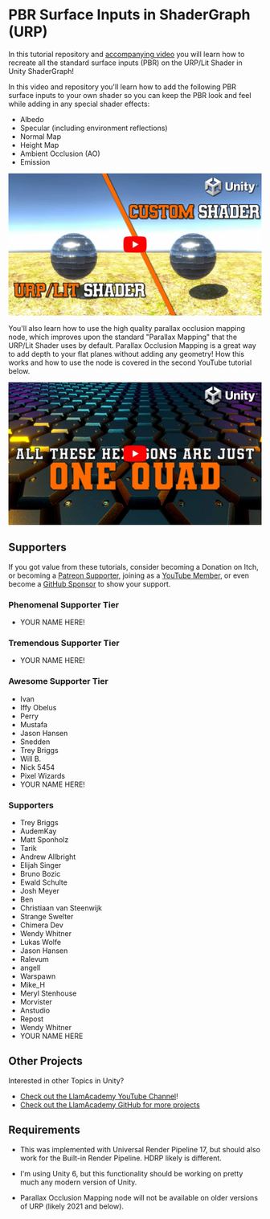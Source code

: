 ﻿# PBR Surface Inputs in ShaderGraph (URP)

In this tutorial repository and [accompanying video](https://youtu.be/ObpmdNTgVps) you will learn how to recreate all the standard surface inputs (PBR) on the URP/Lit Shader in Unity ShaderGraph! 

In this video and repository you'll learn how to add the following PBR surface inputs to your own shader so you can keep the PBR look and feel while adding in any special shader effects:

* Albedo
* Specular (including environment reflections)
* Normal Map
* Height Map
* Ambient Occlusion (AO)
* Emission

[![Youtube Tutorial](./Video%20Screenshot.jpg)](https://youtu.be/ObpmdNTgVps)

You'll also learn how to use the high quality parallax occlusion mapping node, which improves upon the standard "Parallax Mapping" that the URP/Lit Shader uses by default.
Parallax Occlusion Mapping is a great way to add depth to your flat planes without adding any geometry!
How this works and how to use the node is covered in the second YouTube tutorial below.

[![Youtube Tutorial](./Video%20Screenshot%202.jpg)](https://youtu.be/8tfqQ829bIQ)

## Supporters
If you got value from these tutorials, consider becoming a Donation on Itch, or becoming a [Patreon Supporter](https://patreon.com/llamacademy), joining as a [YouTube Member](https://www.youtube.com/channel/UCnWm6pMD38R1E2vCAByGb6w/join), or even become a [GitHub Sponsor](https://github.com/sponsors/llamacademy) to show your support.

### Phenomenal Supporter Tier
* YOUR NAME HERE!

### Tremendous Supporter Tier
* YOUR NAME HERE!

### Awesome Supporter Tier
* Ivan
* Iffy Obelus
* Perry
* Mustafa
* Jason Hansen
* Snedden
* Trey Briggs
* Will B.
* Nick 5454
* Pixel Wizards
* YOUR NAME HERE!

### Supporters
* Trey Briggs
* AudemKay
* Matt Sponholz
* Tarik
* Andrew Allbright
* Elijah Singer
* Bruno Bozic
* Ewald Schulte
* Josh Meyer
* Ben
* Christiaan van Steenwijk
* Strange Swelter
* Chimera Dev
* Wendy Whitner
* Lukas Wolfe
* Jason Hansen
* Ralevum
* angell
* Warspawn
* Mike_H
* Meryl Stenhouse
* Morvister
* Anstudio
* Repost
* Wendy Whitner
* YOUR NAME HERE

## Other Projects
Interested in other Topics in Unity? 

* [Check out the LlamAcademy YouTube Channel](https://youtube.com/c/LlamAcademy)!
* [Check out the LlamAcademy GitHub for more projects](https://github.com/llamacademy)

## Requirements
* This was implemented with Universal Render Pipeline 17, but should also work for the Built-in Render Pipeline. HDRP likely is different.
* I'm using Unity 6, but this functionality should be working on pretty much any modern version of Unity.

* Parallax Occlusion Mapping node will not be available on older versions of URP (likely 2021 and below).
